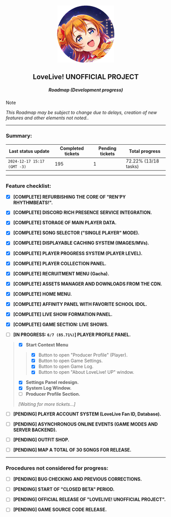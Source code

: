 <p align="center">
  <img width="180" height="180" src="https://github.com/CharlieFuu69/RenPy_RhythmBeats/blob/main/icons/llup_icon.png">
</p>

<h2 align="center"> LoveLive! UNOFFICIAL PROJECT </h2>
<h5 align="center"> Roadmap (Development progress) </h5>

> [!NOTE]
> _This Roadmap may be subject to change due to delays, creation of new features and other elements not noted.._

---

### Summary:

| Last status update             | Completed tickets   | Pending tickets    | Total progress         |
|---|---|---|---|
| `2024-12-17 15:17 (GMT -3)`    | 195                 | 1                  | 72.22% (13/18 tasks)   |

---

### Feature checklist:

- [x] **[COMPLETE] REFURBISHING THE CORE OF "REN'PY RHYTHMBEATS!".**

- [x] **[COMPLETE] DISCORD RICH PRESENCE SERVICE INTEGRATION.**

- [x] **[COMPLETE] STORAGE OF MAIN PLAYER DATA.**

- [x] **[COMPLETE] SONG SELECTOR ("SINGLE PLAYER" MODE).**

- [x] **[COMPLETE] DISPLAYABLE CACHING SYSTEM (IMAGES/MVs).**

- [x] **[COMPLETE] PLAYER PROGRESS SYSTEM (PLAYER LEVEL).**

- [x] **[COMPLETE] PLAYER COLLECTION PANEL.**

- [x] **[COMPLETE] RECRUITMENT MENU (Gacha).**

- [x] **[COMPLETE] ASSETS MANAGER AND DOWNLOADS FROM THE CDN.**

- [x] **[COMPLETE] HOME MENU.**

- [x] **[COMPLETE] AFFINITY PANEL WITH FAVORITE SCHOOL IDOL.**

- [x] **[COMPLETE] LIVE SHOW FORMATION PANEL.**

- [x] **[COMPLETE] GAME SECTION: LIVE SHOWS.**

- [ ] **[IN PROGRESS: `6/7 (85.71%)`] PLAYER PROFILE PANEL.**
>   - [x] **Start Context Menu**
>   >   - [x] Button to open "Producer Profile" (Player).
>   >   - [x] Button to open Game Settings.
>   >   - [x] Button to open Game Log.
>   >   - [x] Button to open "About LoveLive! UP" window.
>
>   - [x] **Settings Panel redesign.**
>   - [x] **System Log Window.**
>   - [ ] **Producer Profile Section.**
>
> _[Waiting for more tickets...]_

- [ ] **[PENDING] PLAYER ACCOUNT SYSTEM (LoveLive Fan ID, Database).**

- [ ] **[PENDING] ASYNCHRONOUS ONLINE EVENTS (GAME MODES AND SERVER BACKEND).**

- [ ] **[PENDING] OUTFIT SHOP.**

- [ ] **[PENDING] MAP A TOTAL OF 30 SONGS FOR RELEASE.**

---

### Procedures not considered for progress:

- [ ] **[PENDING] BUG CHECKING AND PREVIOUS CORRECTIONS.**

- [ ] **[PENDING] START OF "CLOSED BETA" PERIOD.**

- [ ] **[PENDING] OFFICIAL RELEASE OF "LOVELIVE! UNOFFICIAL PROJECT".**

- [ ] **[PENDING] GAME SOURCE CODE RELEASE.**
